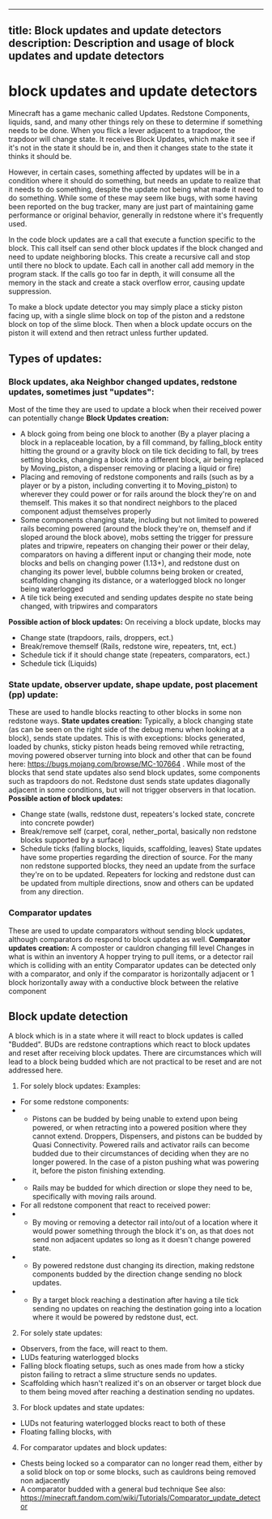 

---
title: Block updates and update detectors
description: Description and usage of block updates and update detectors
---

# block updates and update detectors

Minecraft has a game mechanic called Updates. Redstone Components, liquids, sand, and many other things rely on these to determine if something needs to be done.
When you flick a lever adjacent to a trapdoor, the trapdoor will change state. It receives Block Updates, which make it see if it's not in the state it should be in, and then it changes state to the state it thinks it should be. 

However, in certain cases, something affected by updates will be in a condition where it should do something, but needs an update to realize that it needs to do something, despite the update not being what made it need to do something.  While some of these may seem like bugs, with some having been reported on the bug tracker, many are just part of maintaining game performance or original behavior, generally in redstone where it's frequently used.

In the code block updates are a call that execute a function specific to the block. This call itself can send other block updates if the block changed and need to update neighboring blocks. This create a recursive call and stop until there no block to update. Each call in another call add memory in the program stack. If the calls go too far in depth, it will consume all the memory in the stack and create a stack overflow error, causing update suppression.

To make a block update detector you may simply place a sticky piston facing up, with a single slime block on top of the piston and a redstone block on top of the slime block. Then when a block update occurs on the piston it will extend and then retract unless further updated.

## Types of updates:
### Block updates, aka Neighbor changed updates, redstone updates, sometimes just "updates":
Most of the time they are used to update a block when their received power can potentially change
**Block Updates creation:**
- A block going from being one block to another (By a player placing a block in a replaceable location, by a fill command, by falling_block entity hitting the ground or a gravity block on tile tick deciding to fall, by trees setting blocks, changing a block into a different block, air being replaced by Moving_piston, a dispenser removing or placing a liquid or fire)
- Placing and removing of redstone components and rails (such as by a player or by a piston, including converting it to Moving_piston) to wherever they could power or for rails around the block they're on and themself. This makes it so that nondirect neighbors to the placed component adjust themselves properly
- Some components changing state, including but not limited to powered rails becoming powered (around the block they're on, themself and if sloped around the block above), mobs setting the trigger for pressure plates and tripwire, repeaters on changing their power or their delay, comparators on having a different input or changing their mode, note blocks and bells on changing power (1.13+), and redstone dust on changing its power level, bubble columns being broken or created, scaffolding changing its distance, or a waterlogged block no longer being waterlogged
- A tile tick being executed and sending updates despite no state being changed, with tripwires and comparators

**Possible action of block updates:**
On receiving a block update, blocks may
- Change state (trapdoors, rails, droppers, ect.)
- Break/remove themself (Rails, redstone wire, repeaters, tnt, ect.)
- Schedule tick if it should change state (repeaters, comparators, ect.)
- Schedule tick (Liquids)

### State update, observer update, shape update, post placement (pp) update:
These are used to handle blocks reacting to other blocks in some non redstone ways.
**State updates creation:**
Typically, a block changing state (as can be seen on the right side of the debug menu when looking at a block), sends state updates. This is with exceptions: blocks generated, loaded by chunks, sticky piston heads being removed while retracting, moving powered observer turning into block and other that can be found here: https://bugs.mojang.com/browse/MC-107664 .
While most of the blocks that send state updates also send block updates, some components such as trapdoors do not.
Redstone dust sends state updates diagonally adjacent in some conditions, but will not trigger observers in that location.
**Possible action of block updates:**
- Change state (walls, redstone dust, repeaters's locked state, concrete into concrete powder)
- Break/remove self (carpet, coral, nether_portal, basically non redstone blocks supported by a surface)
- Schedule ticks (falling blocks, liquids, scaffolding, leaves)
State updates have some properties regarding the direction of source. For the many non redstone supported blocks, they need an update from the surface they're on to be updated. 
Repeaters for locking and redstone dust can be updated from multiple directions, snow and others can be updated from any direction.

### Comparator updates
These are used to update comparators without sending block updates, although comparators do respond to block updates as well.
**Comparator updates creation:**
A composter or cauldron changing fill level
Changes in what is within an inventory
A hopper trying to pull items, or a detector rail which is colliding with an entity
Comparator updates can be detected only with a comparator, and only if the comparator is horizontally adjacent or 1 block horizontally away with a conductive block between the relative component 

## Block update detection
A block which is in a state where it will react to block updates is called "Budded". BUDs are redstone contraptions which react to block updates and reset after receiving block updates. There are circumstances which will lead to a block being budded which are not practical to be reset and are not addressed here.
1. For solely block updates:
Examples:
- For some redstone components: 
- - Pistons can be budded by being unable to extend upon being powered, or when retracting into a powered position where they cannot extend.
Droppers, Dispensers, and pistons can be budded by Quasi Connectivity.
Powered rails and activator rails can become budded due to their circumstances of deciding when they are no longer powered.
In the case of a piston pushing what was powering it, before the piston finishing extending.
- - Rails may be budded for which direction or slope they need to be, specifically with moving rails around.
- For all redstone component that react to received power:
- - By moving or removing a detector rail into/out of a location where it would power something through the block it's on, as that does not send non adjacent updates so long as it doesn't change powered state.
- - By powered redstone dust changing its direction, making redstone components budded by the direction change sending no block updates.
- - By a target block reaching a destination after having a tile tick sending no updates on reaching the destination going into a location where it would be powered by redstone dust, ect. 

2. For solely state updates:
- Observers, from the face, will react to them.
- LUDs featuring waterlogged blocks
- Falling block floating setups, such as ones made from how a sticky piston failing to retract a slime structure sends no updates.
- Scaffolding which hasn't realized it's on an observer or target block due to them being moved after reaching a destination sending no updates.

3. For block updates and state updates:
- LUDs not featuring waterlogged blocks react to both of these
- Floating falling blocks, with 

4. For comparator updates and block updates:
- Chests being locked so a comparator can no longer read them, either by a solid block on top or some blocks, such as cauldrons being removed non adjacently
- A comparator budded with a general bud technique
See also:
 https://minecraft.fandom.com/wiki/Tutorials/Comparator_update_detector
